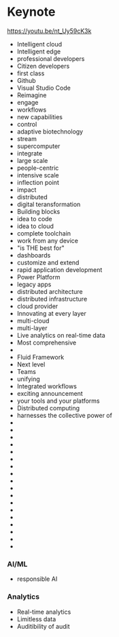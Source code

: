 # Keynote
https://youtu.be/nt_Uy59cK3k
* Intelligent cloud
* Intelligent edge
* professional developers
* Citizen developers
* first class
* Github
* Visual Studio Code
* Reimagine
* engage
* workflows
* new capabilities
* control
* adaptive biotechnology
* stream
* supercomputer
* integrate
* large scale
* people-centric
* intensive scale
* inflection point
* impact
* distributed
* digital teransformation
* Building blocks
* idea to code
* idea to cloud
* complete toolchain
* work from any device
* "is THE best for"
* dashboards
* customize and extend
* rapid application development
* Power Platform
* legacy apps
* distributed architecture
* distributed infrastructure
* cloud provider
* Innovating at every layer
* multi-cloud
* multi-layer
* Live analytics on real-time data
* Most comprehensive
* 
* Fluid Framework
* Next level
* Teams
* unifying
* Integrated workflows
* exciting announcement
* your tools and your platforms
* Distributed computing
* harnesses the collective power of 
* 
* 
* 
* 
* 
* 
* 
* 
* 
* 
* 
* 
* 
* 
* 
* 
* 
* 


### AI/ML 
* responsible AI

### Analytics
* Real-time analytics
* Limitless data
* Auditibility of audit

